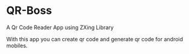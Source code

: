 # QR-Boss
A Qr Code Reader App using  ZXing Library  

With this app you can create qr code and generate qr code for android mobiles.
